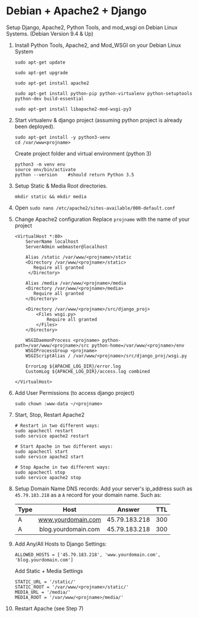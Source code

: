 # Debian + Apache2 + Django 

Setup Django, Apache2, Python Tools, and mod_wsgi on Debian Linux Systems. (Debian Version 9.4 & Up)


1. Install Python Tools, Apache2, and Mod_WSGI on your Debian Linux System

    ```
    sudo apt-get update

    sudo apt-get upgrade

    sudo apt-get install apache2

    sudo apt-get install python-pip python-virtualenv python-setuptools python-dev build-essential

    sudo apt-get install libapache2-mod-wsgi-py3
    ```

2. Start virtualenv & django project (assuming python project is already been deployed).
    ```
    sudo apt-get install -y python3-venv
    cd /var/www<projname>
    ```
    Create project folder and virtual environment (python 3)
    ```
    python3 -m venv env
    source env/bin/activate
    python --version    #should return Python 3.5
    ```

3. Setup Static & Media Root directories.
    ```
    mkdir static && mkdir media
    ```

4. Open `sudo nano /etc/apache2/sites-available/000-default.conf`

5. Change Apache2 configuration
    Replace `projname` with the name of your project
    ```
    <VirtualHost *:80>
        ServerName localhost
        ServerAdmin webmaster@localhost

        Alias /static /var/www/<projname>/static
        <Directory /var/www/<projname>/static>
           Require all granted
         </Directory>

        Alias /media /var/www/<projname>/media
        <Directory /var/www/<projname>/media>
           Require all granted
        </Directory>

        <Directory /var/www/<projname>/src/django_proj>
            <Files wsgi.py>
                Require all granted
            </Files>
        </Directory>

        WSGIDaemonProcess <projname> python-path=/var/www/<projname>/src python-home=/var/www/<projname>/env
        WSGIProcessGroup <projname>
        WSGIScriptAlias / /var/www/<projname>/src/django_proj/wsgi.py

        ErrorLog ${APACHE_LOG_DIR}/error.log
        CustomLog ${APACHE_LOG_DIR}/access.log combined

    </VirtualHost>
    ```


6. Add User Permissions (to access django project)
    ```
    sudo chown :www-data ~/<projname>
    ```

7. Start, Stop, Restart Apache2
    ```
    # Restart in two different ways:
    sudo apachectl restart
    sudo service apache2 restart

    # Start Apache in two different ways:
    sudo apachectl start
    sudo service apache2 start

    # Stop Apache in two different ways:
    sudo apachectl stop
    sudo service apache2 stop
    ```

8. Setup Domain Name DNS records:
    Add your server's ip_address such as `45.79.183.218` as a `A` record for your domain name. Such as:

    | Type          | Host                |  Answer        |  TTL  |
    | ------------- |:-------------------:|:--------------:|:-----:|
    | A             | www.yourdomain.com  | 45.79.183.218  |  300  |
    | A             | blog.yourdomain.com | 45.79.183.218  |  300  |


9. Add Any/All Hosts to Django Settings:
    ```
    ALLOWED_HOSTS = ['45.79.183.218', 'www.yourdomain.com', 'blog.yourdomain.com']
    ```
    
    Add Static + Media Settings
    ```
    STATIC_URL = '/static/'
    STATIC_ROOT = '/var/www/<projname>/static/'
    MEDIA_URL = '/media/'
    MEDIA_ROOT = '/var/www/<projname>/media/'
    ```

10. Restart Apache (see Step 7)
